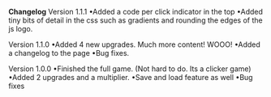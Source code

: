 <b>Changelog</b>
Version 1.1.1
•Added a code per click indicator in the top
•Added tiny bits of detail in the css such as gradients and rounding the edges of the js logo.

Version 1.1.0
•Added 4 new upgrades. Much more content! WOOO!
•Added a changelog to the page
•Bug fixes.

Version 1.0.0
•Finished the full game. (Not hard to do. Its a clicker game)
•Added 2 upgrades and a multiplier.
•Save and load feature as well
•Bug fixes


